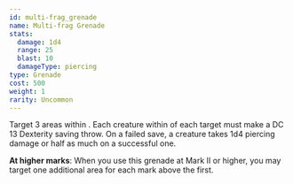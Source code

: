 ```yaml
---
id: multi-frag_grenade
name: Multi-frag Grenade
stats:
  damage: 1d4
  range: 25
  blast: 10
  damageType: piercing
type: Grenade
cost: 500
weight: 1
rarity: Uncommon
---
```

Target 3 areas within <me-distance length="25" />. Each creature within <me-distance length="10" /> of each target must 
make a DC 13 Dexterity saving throw. On a failed save, a creature takes 1d4 piercing damage or half as much on a successful one.

__At higher marks__: When you use this grenade at Mark II or higher, you may target one additional area for each mark above the first.

